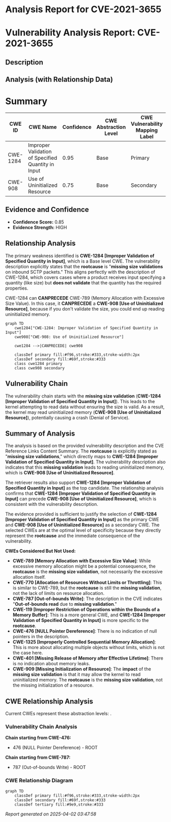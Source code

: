 # Analysis Report for CVE-2021-3655

# Vulnerability Analysis Report: CVE-2021-3655

## Description



## Analysis (with Relationship Data)

# Summary
| CWE ID    | CWE Name                                                                                                                                               | Confidence | CWE Abstraction Level | CWE Vulnerability Mapping Label | CWE-Vulnerability Mapping Notes |
| --------- | ------------------------------------------------------------------------------------------------------------------------------------------------------ | ---------- | ----------------------- | --------------------------------- | ------------------------------- |
| CWE-1284  | Improper Validation of Specified Quantity in Input                                                                                                    | 0.95       | Base                    | Primary                           | Allowed                         |
| CWE-908   | Use of Uninitialized Resource                                                                                                                              | 0.75       | Base                    | Secondary                         | Allowed                         |

## Evidence and Confidence

*   **Confidence Score:** 0.85
*   **Evidence Strength:** HIGH

## Relationship Analysis
The primary weakness identified is **CWE-1284 [Improper Validation of Specified Quantity in Input]**, which is a Base level CWE. The vulnerability description explicitly states that the **rootcause** is "**missing size validations** on inbound SCTP packets." This aligns perfectly with the description of CWE-1284, which covers cases where a product receives input specifying a quantity (like size) but **does not validate** that the quantity has the required properties.

CWE-1284 can **CANPRECEDE** CWE-789 (Memory Allocation with Excessive Size Value). In this case, it **CANPRECEDE** a **CWE-908 [Use of Uninitialized Resource]**, because if you don't validate the size, you could end up reading uninitialized memory.

```mermaid
graph TD
    cwe1284["CWE-1284: Improper Validation of Specified Quantity in Input"]
    cwe908["CWE-908: Use of Uninitialized Resource"]

    cwe1284 -->|CANPRECEDE| cwe908

    classDef primary fill:#f96,stroke:#333,stroke-width:2px
    classDef secondary fill:#69f,stroke:#333
    class cwe1284 primary
    class cwe908 secondary
```

## Vulnerability Chain
The vulnerability chain starts with the **missing size validation** (**CWE-1284 [Improper Validation of Specified Quantity in Input]**). This leads to the kernel attempting to read data without ensuring the size is valid. As a result, the kernel may read uninitialized memory (**CWE-908 [Use of Uninitialized Resource]**), potentially causing a crash (Denial of Service).

## Summary of Analysis
The analysis is based on the provided vulnerability description and the CVE Reference Links Content Summary. The **rootcause** is explicitly stated as "**missing size validations**," which directly maps to **CWE-1284 [Improper Validation of Specified Quantity in Input]**. The vulnerability description also indicates that this **missing validation** leads to reading uninitialized memory, which is **CWE-908 [Use of Uninitialized Resource]**.

The retriever results also support **CWE-1284 [Improper Validation of Specified Quantity in Input]** as the top candidate. The relationship analysis confirms that **CWE-1284 [Improper Validation of Specified Quantity in Input]** can precede **CWE-908 [Use of Uninitialized Resource]**, which is consistent with the vulnerability description.

The evidence provided is sufficient to justify the selection of **CWE-1284 [Improper Validation of Specified Quantity in Input]** as the primary CWE and **CWE-908 [Use of Uninitialized Resource]** as a secondary CWE. The selected CWEs are at the optimal level of specificity because they directly represent the **rootcause** and the immediate consequence of the vulnerability.

**CWEs Considered But Not Used:**

*   **CWE-789 [Memory Allocation with Excessive Size Value]**: While excessive memory allocation might be a potential consequence, the **rootcause** is the **missing size validation**, not necessarily the excessive allocation itself.
*   **CWE-770 [Allocation of Resources Without Limits or Throttling]**: This is similar to CWE-789, but the **rootcause** is still the **missing validation**, not the lack of limits on resource allocation.
*   **CWE-787 [Out-of-bounds Write]**: The description in the CVE indicates "**Out-of-bounds read** due to **missing validation**."
*   **CWE-119 [Improper Restriction of Operations within the Bounds of a Memory Buffer]**: This is a more general CWE, and **CWE-1284 [Improper Validation of Specified Quantity in Input]** is more specific to the **rootcause**.
*   **CWE-476 [NULL Pointer Dereference]**: There is no indication of null pointers in the description.
*   **CWE-1325 [Improperly Controlled Sequential Memory Allocation]**: This is more about allocating multiple objects without limits, which is not the case here.
*   **CWE-401 [Missing Release of Memory after Effective Lifetime]**: There is no indication about memory leaks.
*   **CWE-909 [Missing Initialization of Resource]**: The **impact** of the **missing size validation** is that it may allow the kernel to read uninitialized memory. The **rootcause** is the **missing size validation**, not the missing initialization of a resource.


## CWE Relationship Analysis

Current CWEs represent these abstraction levels: .


### Vulnerability Chain Analysis

**Chain starting from CWE-476:**
- 476 (NULL Pointer Dereference) - ROOT


**Chain starting from CWE-787:**
- 787 (Out-of-bounds Write) - ROOT



### CWE Relationship Diagram

```mermaid
graph TD
    classDef primary fill:#f96,stroke:#333,stroke-width:2px
    classDef secondary fill:#69f,stroke:#333
    classDef tertiary fill:#9e9,stroke:#333
```



*Report generated on 2025-04-02 03:47:58*
